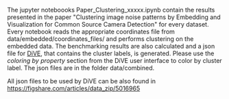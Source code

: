 The jupyter noteboooks Paper_Clustering_xxxxx.ipynb contain the results presented in the paper "Clustering image noise patterns by Embedding and Visualization for Common Source Camera Detection" for every dataset.
Every notebook reads the appropriate coordinates file from data/embedded/coordinates_files/ and performs clustering on the embedded data. The benchmarking results are also calculated and a json file for [DiVE](https://sherlock-clustering.github.io/Sherlock_DiVE/), that contains the cluster labels, is generated. Please use the *coloring by property* section from the DiVE user interface to color by cluster label. The json files are in the folder data/combined. 

All json files to be used by DiVE can be also found in https://figshare.com/articles/data_zip/5016965 
